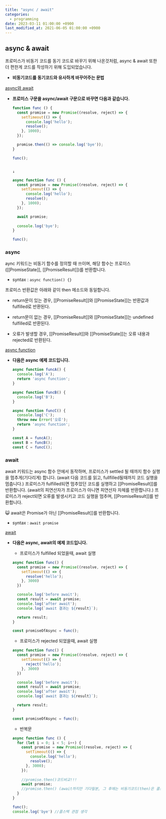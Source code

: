 ```yaml
---
title: "async / await"
categories: 
  - programming
date: 2023-03-11 01:00:00 +0900
last_modified_at: 2021-06-05 01:00:00 +0900
---
```


## async & await
프로미스가 비동기 코드를 동기 코드로 바꾸기 위해 나온것처럼, async & await 또한 더 편한게 코드를 작성하기 위해 도입되었습니다.

- **비동기코드를 동기코드와 유사하게 바꾸어주는 문법**

[async와 await](https://ko.javascript.info/async-await)

- **프로미스 구문을 async/await 구문으로 바꾸면 다음과 같습니다.**

    ```jsx
    function func () {
      const promise = new Promise((resolve, reject) => {
        setTimeout(() => {
          console.log('hello');
          resolve();
        }, 1000);
      });

      promise.then(() => console.log('bye'));
    }

    func();
    ```

                                                                                 ↓

    ```jsx
    async function func () {
      const promise = new Promise((resolve, reject) => {
        setTimeout(() => {
          console.log('hello');
          resolve();
        }, 1000);
      });

      await promise;
      
      console.log('bye');
    }

    func();
    ```

### **async**

aync 키워드는 비동기 함수를 정의할 때 쓰이며, 해당 함수는 프로미스([[PromiseState]], [[PromiseResult]])를 반환합니다.

- syntax : `async function() {}` 

 프로미스 반환값은 아래와 같이 then 메소드와 동일합니다.

- return문이 있는 경우, [[PromiseResult]]와 [[PromiseState]]는 반환값과 fulfilled로 반환된다.

- return문이 없는 경우, [[PromiseResult]]와 [[PromiseState]]는 undefined fulfilled로 반환된다.

- 오류가 발생할 경우, [[PromiseResult]]와 [[PromiseState]]는 오류 내용과 rejected로 반환된다.

[async function](https://developer.mozilla.org/ko/docs/Web/JavaScript/Reference/Statements/async_function)

- **다음은 async 예제 코드입니다.**

    ```jsx
    async function funcA() {
      console.log('A');
      return 'async function';
    }

    async function funcB() {
      console.log('B');
    }

    async function funcC() {
      console.log('C');
      throw new Error('오류');
      return 'async function';
    }

    const A = funcA();
    const B = funcB();
    const C = funcC();
    ```

### **await**

await 키워드는 async 함수 안에서 동작하며, 프로미스가 settled 될 때까지 함수 실행을 멈추게(기다리게) 합니다. (await 다음 코드를 읽고, fullfilled될때까지 코드 실행을 멈춥니다.) 프로미스가 fulfilled되면 멈추었던 코드를 실행하고 [[PromiseResult]]를 반환합니다. (await의 피연산자가 프로미스가 아니면 피연산자 자체를 반환합니다.) 프로미스가 reject되면 오류를 발생시키고 코드 실행을 멈추며, [[PromiseResult]]를 반환합니다.

😺 await은 Promise가 아닌 [[PromiseResult]]를 반환합니다.

- syntax : `await promise` 

[await](https://developer.mozilla.org/ko/docs/Web/JavaScript/Reference/Operators/await)

- **다음은 async, await의 예제 코드입니다.**
    - 프로미스가 fulfilled 되었을때, await 실행

    ```jsx
    async function func() {
      const promise = new Promise((resolve, reject) => {
        setTimeout(() => {
          resolve('hello');
        }, 3000)
      })

      console.log('before await');
      const result = await promise;
      console.log('after await');
      console.log(`await 결과는 ${result}`);

      return result;
    }

    const promiseOfAsync = func();
    ```

    - 프로미스가 rejected 되었을때, await 실행

    ```jsx
    async function func() {
      const promise = new Promise((resolve, reject) => {
        setTimeout(() => {
          reject('hello');
        }, 3000)
      })

      console.log('before await');
      const result = await promise;
      console.log('after await');
      console.log(`await 결과는 ${result}`);

      return result;
    }

    const promiseOfAsync = func();
    ```

    - 반복문

    ```jsx
    async function func () {
      for (let i = 0; i < 5; i++) {
        const promise = new Promise((resolve, reject) => {
          setTimeout(() => {
            console.log('hello');
            resolve();
          }, 3000);
        });
        
        //promise.then()코드비교!!! 
        await promise;
        //promise.then() (await까지만 기다릴분, 그 후에는 비동기코드(then)은 콜스택에 등록하므로 다른 동기 코드가 먼저 실행됨)
      }
    }

    func();
    console.log('bye') //콜스택 관점 생각
    ```
